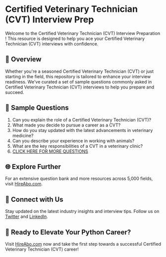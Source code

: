 # Certified Veterinary Technician (CVT) Interview Prep

Welcome to the Certified Veterinary Technician (CVT) Interview Preparation ! This resource is designed to help you ace your Certified Veterinary Technician (CVT) interviews with confidence.

## 🚀 Overview

Whether you're a seasoned Certified Veterinary Technician (CVT) or just starting in the field, this repository is tailored to enhance your interview readiness. We've curated a set of sample questions commonly asked in Certified Veterinary Technician (CVT) interviews to help you prepare and succeed.

## 📝 Sample Questions

1. Can you explain the role of a Certified Veterinary Technician (CVT)?
2. What made you decide to pursue a career as a CVT?
3. How do you stay updated with the latest advancements in veterinary medicine?
4. Can you describe your experience in working with animals?
5. What are the key responsibilities of a CVT in a veterinary clinic?
6. [CLICK HERE FOR MORE QUESTIONS](https://hireabo.com/job/24_1_3/Certified%20Veterinary%20Technician%20CVT)

## 🌐 Explore Further

For an extensive question bank and more resources across 5,000 fields, visit [HireAbo.com](https://www.hireabo.com).

## 📱 Connect with Us

Stay updated on the latest industry insights and interview tips. Follow us on [Twitter](https://twitter.com/hireabo) and [LinkedIn](https://www.linkedin.com/in/hire-abo-3609972a8/).

## 🚀 Ready to Elevate Your Python Career?

Visit [HireAbo.com](https://www.hireabo.com) now and take the first step towards a successful Certified Veterinary Technician (CVT) career!